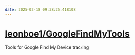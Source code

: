 ```yaml
---
date: 2025-02-18 09:38:25.418108
---
```


# [leonboe1/GoogleFindMyTools](https://github.com/leonboe1/GoogleFindMyTools)

Tools for Google Find My Device tracking